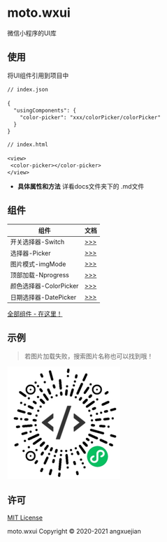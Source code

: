 # moto.wxui
微信小程序的UI库

## 使用
将UI组件引用到项目中
```
// index.json

{
  "usingComponents": {
    "color-picker": "xxx/colorPicker/colorPicker"
  }
}
```
```
// index.html

<view>
 <color-picker></color-picker>
</view>
```

- **具体属性和方法** 详看docs文件夹下的 .md文件

## 组件

组件 | 文档
--- | ---
开关选择器-Switch | [ >>> ](docs/switch.md)
选择器-Picker    | [ >>> ](docs/picker.md)
图片模式-imgMode | [ >>> ](docs/imgMode.md)
顶部加载-Nprogress | [ >>> ](docs/nprogress.md)
颜色选择器-ColorPicker | [ >>> ](docs/colorPicker.md)
日期选择器-DatePicker | [ >>> ](docs/datePicker.md)

[全部组件 - 在这里！](LIST.md)

## 示例
> 若图片加载失败，搜索图片名称也可以找到哦！

![Moto UI示例](docs/a.jpg)

## 许可
[MIT License](LICENSE)

moto.wxui Copyright © 2020-2021 angxuejian